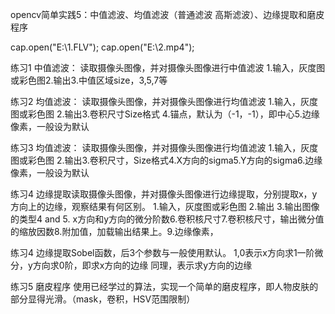 opencv简单实践5：中值滤波、均值滤波（普通滤波 高斯滤波）、边缘提取和磨皮程序

cap.open("E:\\1.FLV");       cap.open("E:\\2.mp4");


练习1 中值滤波：
读取摄像头图像，并对摄像头图像进行中值滤波
1.输入，灰度图或彩色图2.输出3.中值区域size，3,5,7等


练习2 均值滤波：
读取摄像头图像，并对摄像头图像进行均值滤波
1.输入，灰度图或彩色图 2.输出3.卷积尺寸Size格式 4.锚点，默认为（-1，-1），即中心5.边缘像素，一般设为默认


练习3 均值滤波：
读取摄像头图像，并对摄像头图像进行均值滤波
1.输入，灰度图或彩色图 2.输出3.卷积尺寸，Size格式4.X方向的sigma5.Y方向的sigma6.边缘像素，一般设为默认


练习4 
边缘提取读取摄像头图像，并对摄像头图像进行边缘提取，分别提取x，y方向上的边缘，观察结果有何区别。
1.输入，灰度图或彩色图 2.输出 3.输出图像的类型4 and 5. x方向和y方向的微分阶数6.卷积核尺寸7.卷积核尺寸，输出微分值的缩放因数8.附加值，加载输出结果上。9.边缘像素，


练习4 
边缘提取Sobel函数，后3个参数与一般使用默认。
1,0表示x方向求1一阶微分，y方向求0阶，即求x方向的边缘 同理，表示求y方向的边缘


练习5 磨皮程序
使用已经学过的算法，实现一个简单的磨皮程序，即人物皮肤的部分显得光滑。（mask，卷积，HSV范围限制）

